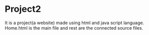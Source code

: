 # Project2
It is a project(a website) made using html and java script language.
Home.html is the main file and rest are the connected source files.
